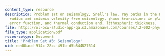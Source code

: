 ```yaml
---
content_type: resource
description: Problem set on seismology, Snell's law, ray paths in the mantle, core
  radius and seismic velocity from seismology, phase transitions in planetary mantles,
  error function, and thermal conduction and, lithospheric thickness.
file: https://ol-ocw-studio-app-qa.s3.amazonaws.com/courses/12-002-physics-and-chemistry-of-the-terrestrial-planets-fall-2008/eed0bacd914c28ca491bd5b844827614_MIT12_002f08_ps03.pdf
file_type: application/pdf
resourcetype: Document
title: 'Problem Set #3: Seismology'
uid: eed0bacd-914c-28ca-491b-d5b844827614
---
```

